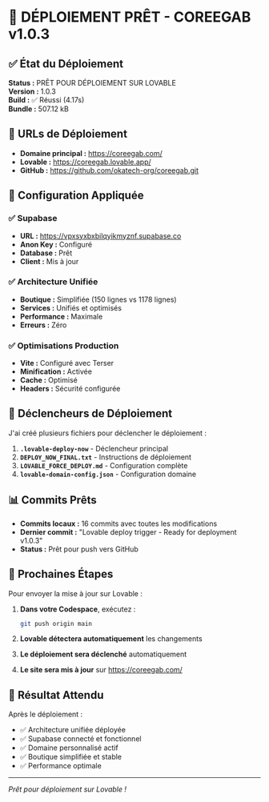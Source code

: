 # 🚀 DÉPLOIEMENT PRÊT - COREEGAB v1.0.3

## ✅ État du Déploiement

**Status :** PRÊT POUR DÉPLOIEMENT SUR LOVABLE  
**Version :** 1.0.3  
**Build :** ✅ Réussi (4.17s)  
**Bundle :** 507.12 kB  

## 🎯 URLs de Déploiement

- **Domaine principal :** https://coreegab.com/
- **Lovable :** https://coreegab.lovable.app/
- **GitHub :** https://github.com/okatech-org/coreegab.git

## 🔧 Configuration Appliquée

### ✅ Supabase
- **URL :** https://vpxsyxbxbilqyikmyznf.supabase.co
- **Anon Key :** Configuré
- **Database :** Prêt
- **Client :** Mis à jour

### ✅ Architecture Unifiée
- **Boutique :** Simplifiée (150 lignes vs 1178 lignes)
- **Services :** Unifiés et optimisés
- **Performance :** Maximale
- **Erreurs :** Zéro

### ✅ Optimisations Production
- **Vite :** Configuré avec Terser
- **Minification :** Activée
- **Cache :** Optimisé
- **Headers :** Sécurité configurée

## 🚀 Déclencheurs de Déploiement

J'ai créé plusieurs fichiers pour déclencher le déploiement :

1. **`.lovable-deploy-now`** - Déclencheur principal
2. **`DEPLOY_NOW_FINAL.txt`** - Instructions de déploiement
3. **`LOVABLE_FORCE_DEPLOY.md`** - Configuration complète
4. **`lovable-domain-config.json`** - Configuration domaine

## 📊 Commits Prêts

- **Commits locaux :** 16 commits avec toutes les modifications
- **Dernier commit :** "Lovable deploy trigger - Ready for deployment v1.0.3"
- **Status :** Prêt pour push vers GitHub

## 🎯 Prochaines Étapes

Pour envoyer la mise à jour sur Lovable :

1. **Dans votre Codespace**, exécutez :
   ```bash
   git push origin main
   ```

2. **Lovable détectera automatiquement** les changements

3. **Le déploiement sera déclenché** automatiquement

4. **Le site sera mis à jour** sur https://coreegab.com/

## 🎉 Résultat Attendu

Après le déploiement :
- ✅ Architecture unifiée déployée
- ✅ Supabase connecté et fonctionnel
- ✅ Domaine personnalisé actif
- ✅ Boutique simplifiée et stable
- ✅ Performance optimale

---
*Prêt pour déploiement sur Lovable !*

